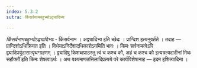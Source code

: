 ```yaml
---
index: 5.3.2
sutra: किंसर्वनामबहुभ्योऽद्व्यादिभ्यः

---
```

_किंसर्वनामबहुभ्योऽद्व्यादिभ्यः_ - किंसर्वनाम । अद्व्यादिभ्य इति च्छेदः । प्राग्दिश इत्यनुवर्तते । तदाह — प्राग्दिशोऽधिक्रियत इति । विधेयाऽनिर्देशादधिकारोऽयमिति भावः । किमः सर्वनामत्वेऽपि द्व्यादिपर्युदासात्पृथग्ग्रहणम् । द्व्यादिषु किशब्दपाठस्तु त्वं च कश्च कौ, अहं च कश्च कौ इत्यत्रत्यदादीनां मिथः सहौक्तौ॑ इति किमः शेषत्वाऽर्थः । अथ वक्ष्यमाणतसिलादिप्रत्यये परे कार्यविशेषानाह — इदम इशित्यादिना ।